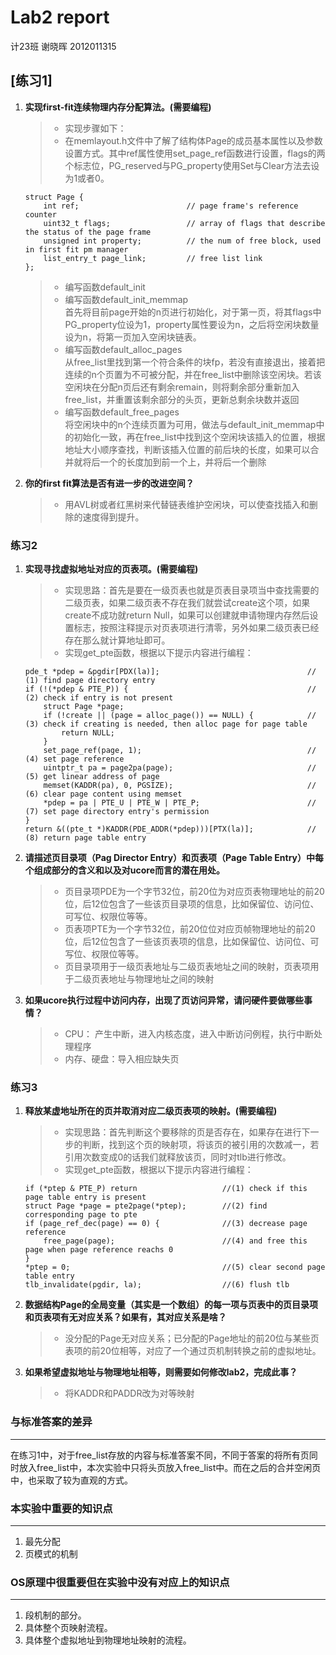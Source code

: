 # Lab2 report

计23班
谢晓晖 
2012011315

## [练习1]

1.	<b>实现first-fit连续物理内存分配算法。(需要编程)</b>
	> * 实现步骤如下：
	> * 在memlayout.h文件中了解了结构体Page的成员基本属性以及参数设置方式。其中ref属性使用set_page_ref函数进行设置，flags的两个标志位，PG_reserved与PG_property使用Set与Clear方法去设为1或者0。
	
	```
	struct Page {
    	int ref;                        // page frame's reference counter
    	uint32_t flags;                 // array of flags that describe the status of the page frame
    	unsigned int property;          // the num of free block, used in first fit pm manager
    	list_entry_t page_link;         // free list link
	};
	```
	
	> * 编写函数default_init
	> * 编写函数default_init_memmap<br/>
	首先将目前page开始的n页进行初始化，对于第一页，将其flags中PG_property位设为1，property属性要设为n，之后将空闲块数量设为n，将第一页加入空闲块链表。
	> * 编写函数default_alloc_pages<br/>
	从free_list里找到第一个符合条件的块fp，若没有直接退出，接着把连续的n个页置为不可被分配，并在free_list中删除该空闲块。若该空闲块在分配n页后还有剩余remain，则将剩余部分重新加入free_list，并重置该剩余部分的头页，更新总剩余块数并返回
	> * 编写函数default_free_pages<br/>
	将空闲块中的n个连续页置为可用，做法与default_init_memmap中的初始化一致，再在free_list中找到这个空闲块该插入的位置，根据地址大小顺序查找，判断该插入位置的前后块的长度，如果可以合并就将后一个的长度加到前一个上，并将后一个删除
	
2.	<b>你的first fit算法是否有进一步的改进空间？</b>
	> * 用AVL树或者红黑树来代替链表维护空闲块，可以使查找插入和删除的速度得到提升。

### 练习2

1.	<b>实现寻找虚拟地址对应的页表项。(需要编程)</b>
	> * 实现思路：首先是要在一级页表也就是页表目录项当中查找需要的二级页表，如果二级页表不存在我们就尝试create这个项，如果create不成功就return Null，如果可以创建就申请物理内存然后设置标志，按照注释提示对页表项进行清零，另外如果二级页表已经存在那么就计算地址即可。
	> * 实现get_pte函数，根据以下提示内容进行编程：
	```
    pde_t *pdep = &pgdir[PDX(la)];   							   // (1) find page directory entry
    if (!(*pdep & PTE_P)) {                                        // (2) check if entry is not present
        struct Page *page;
        if (!create || (page = alloc_page()) == NULL) {            // (3) check if creating is needed, then alloc page for page table
            return NULL;
        }
        set_page_ref(page, 1);      							   // (4) set page reference
        uintptr_t pa = page2pa(page);							   // (5) get linear address of page
        memset(KADDR(pa), 0, PGSIZE);							   // (6) clear page content using memset							
        *pdep = pa | PTE_U | PTE_W | PTE_P;						   // (7) set page directory entry's permission
    }
    return &((pte_t *)KADDR(PDE_ADDR(*pdep)))[PTX(la)];			   // (8) return page table entry
    ```
	
2.	<b>请描述页目录项（Pag Director Entry）和页表项（Page Table Entry）中每个组成部分的含义和以及对ucore而言的潜在用处。</b>

	> * 页目录项PDE为一个字节32位，前20位为对应页表物理地址的前20位，后12位包含了一些该页目录项的信息，比如保留位、访问位、可写位、权限位等等。
	> * 页表项PTE为一个字节32位，前20位位对应页帧物理地址的前20位，后12位包含了一些该页表项的信息，比如保留位、访问位、可写位、权限位等等。
	> * 页目录项用于一级页表地址与二级页表地址之间的映射，页表项用于二级页表地址与物理地址之间的映射

3.	<b>如果ucore执行过程中访问内存，出现了页访问异常，请问硬件要做哪些事情？</b>

	> * CPU： 产生中断，进入内核态度，进入中断访问例程，执行中断处理程序
	> * 内存、硬盘：导入相应缺失页

### 练习3

1.	<b>释放某虚地址所在的页并取消对应二级页表项的映射。(需要编程)</b>
	> * 实现思路：首先判断这个要移除的页是否存在，如果存在进行下一步的判断，找到这个页的映射项，将该页的被引用的次数减一，若引用次数变成0的话我们就释放该页，同时对tlb进行修改。
	> * 实现get_pte函数，根据以下提示内容进行编程：
	```
    if (*ptep & PTE_P) return				    //(1) check if this page table entry is present
    struct Page *page = pte2page(*ptep);		//(2) find corresponding page to pte
    if (page_ref_dec(page) == 0) {				//(3) decrease page reference
        free_page(page);						//(4) and free this page when page reference reachs 0
    }
    *ptep = 0;									//(5) clear second page table entry
    tlb_invalidate(pgdir, la);					//(6) flush tlb
	```

2.	<b>数据结构Page的全局变量（其实是一个数组）的每一项与页表中的页目录项和页表项有无对应关系？如果有，其对应关系是啥？</b>

	> * 没分配的Page无对应关系；已分配的Page地址的前20位与某些页表项的前20位相等，对应了一个通过页机制转换之前的虚拟地址。

3.	<b>如果希望虚拟地址与物理地址相等，则需要如何修改lab2，完成此事？ </b>

	> * 将KADDR和PADDR改为对等映射

### 与标准答案的差异
---
在练习1中，对于free_list存放的内容与标准答案不同，不同于答案的将所有页同时放入free_list中，本次实验中只将头页放入free_list中。而在之后的合并空闲页中，也采取了较为直观的方式。


### 本实验中重要的知识点
---
1.	最先分配
2.	页模式的机制

### OS原理中很重要但在实验中没有对应上的知识点
---
1.	段机制的部分。
2.	具体整个页映射流程。
3.	具体整个虚拟地址到物理地址映射的流程。
